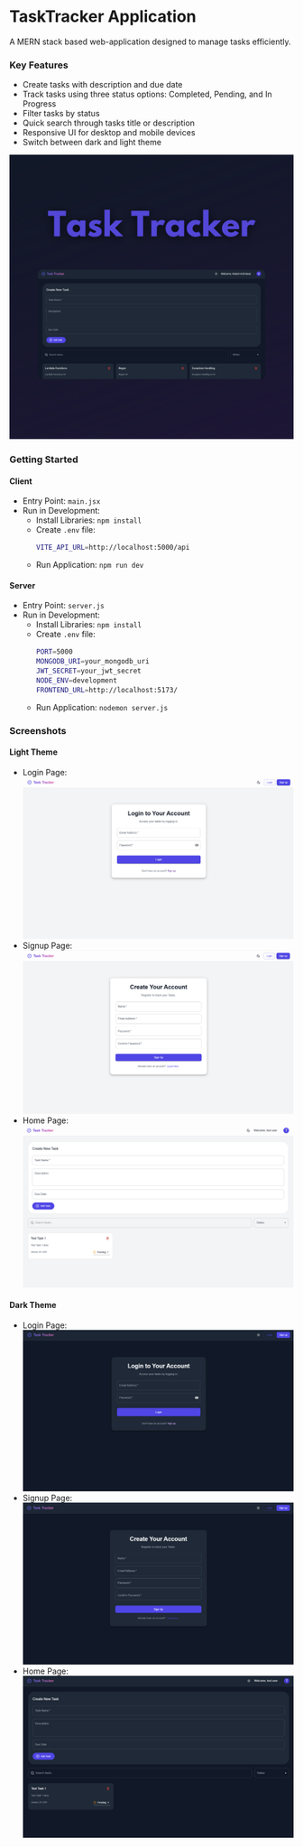 # TaskTracker Application

A MERN stack based web-application designed to manage tasks efficiently.

### Key Features

- Create tasks with description and due date
- Track tasks using three status options: Completed, Pending, and In Progress
- Filter tasks by status
- Quick search through tasks title or description
- Responsive UI for desktop and mobile devices
- Switch between dark and light theme

![1737359618147](image/README/TaskTrackerPoster.png)

### Getting Started

#### Client

- Entry Point: `main.jsx`
- Run in Development:
  - Install Libraries: `npm install`
  - Create `.env` file:
    ```bash
    VITE_API_URL=http://localhost:5000/api
    ```
  - Run Application: `npm run dev`

#### Server

- Entry Point: `server.js`
- Run in Development:
  - Install Libraries: `npm install`
  - Create `.env` file:
    ```bash
    PORT=5000
    MONGODB_URI=your_mongodb_uri
    JWT_SECRET=your_jwt_secret
    NODE_ENV=development
    FRONTEND_URL=http://localhost:5173/
    ```
  - Run Application: `nodemon server.js`

### Screenshots

#### Light Theme

- Login Page: ![1737359618147](image/README/1737359618147.png)
- Signup Page: ![1737359676443](image/README/1737359676443.png)
- Home Page: ![1737359834538](image/README/1737359834538.png)

#### Dark Theme

- Login Page: ![1737359927707](image/README/1737359927707.png)
- Signup Page: ![1737359955073](image/README/1737359955073.png)
- Home Page: ![1737359894996](image/README/1737359894996.png)
